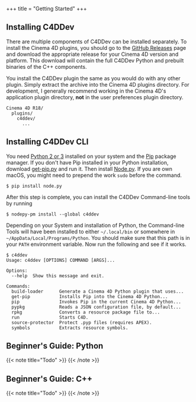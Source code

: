 +++
title = "Getting Started"
+++

## Installing C4DDev

There are multiple components of C4DDev can be installed separately. To
install the Cinema 4D plugins, you should go to the [GitHub Releases] page
and download the appropriate release for your Cinema 4D version and platform.
This download will contain the full C4DDev Python and prebuilt binaries of
the C++ components.

  [GitHub Releases]: https://github.com/NiklasRosenstein/c4ddev/releases


You install the C4DDev plugin the same as you would do with any other plugin.
Simply extract the archive into the Cinema 4D plugins directory. For
development, I generally recommend working in the Cinema 4D's application
plugin directory, **not** in the user preferences plugin directory.

    Cinema 4D R18/
      plugins/
        c4ddev/
          ...

## Installing C4DDev CLI

You need [Python 2 or 3][python] installed on your system and the [Pip]
package manager. If you don't have Pip installed in your Python installation,
download [get-pip.py] and run it. Then install [Node.py]. If you are own macOS,
you might need to prepend the work `sudo` before the command.

    $ pip install node.py

After this step is complete, you can install the C4DDev Command-line tools
by running

    $ nodepy-pm install --global c4ddev

Depending on your System and installation of Python, the Command-line Tools
will have been installed to either `~/.local/bin` or somewhere in
`~/AppData/Local/Programs/Python`. You should make sure that this path is
in your `PATH` environment variable. Now run the following and see if it
works.

    $ c4ddev
    Usage: c4ddev [OPTIONS] COMMAND [ARGS]...

    Options:
      --help  Show this message and exit.

    Commands:
      build-loader      Generate a Cinema 4D Python plugin that uses...
      get-pip           Installs Pip into the Cinema 4D Python...
      pip               Invokes Pip in the current Cinema 4D Python...
      pypkg             Reads a JSON configuration file, by default...
      rpkg              Converts a resource package file to...
      run               Starts C4D.
      source-protector  Protect .pyp files (requires APEX).
      symbols           Extracts resource symbols.

  [Pip]: https://pypi.python.org/pypi/pip
  [Node.py]: https://github.com/nodepy/nodepy
  [get-pip.py]: https://bootstrap.pypa.io/get-pip.py
  [python]: https://python.org/

## Beginner's Guide: Python

{{< note title="Todo" >}}
{{< /note >}}

## Beginner's Guide: C++

{{< note title="Todo" >}}
{{< /note >}}
